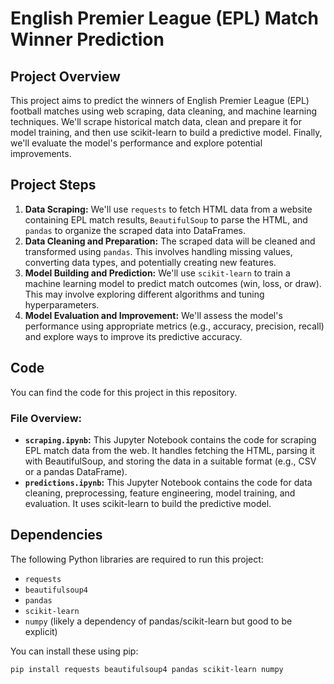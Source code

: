 # English Premier League (EPL) Match Winner Prediction

## Project Overview

This project aims to predict the winners of English Premier League (EPL) football matches using web scraping, data cleaning, and machine learning techniques. We'll scrape historical match data, clean and prepare it for model training, and then use scikit-learn to build a predictive model. Finally, we'll evaluate the model's performance and explore potential improvements.

## Project Steps

1.  **Data Scraping:** We'll use `requests` to fetch HTML data from a website containing EPL match results, `BeautifulSoup` to parse the HTML, and `pandas` to organize the scraped data into DataFrames.
2.  **Data Cleaning and Preparation:** The scraped data will be cleaned and transformed using `pandas`. This involves handling missing values, converting data types, and potentially creating new features.
3.  **Model Building and Prediction:** We'll use `scikit-learn` to train a machine learning model to predict match outcomes (win, loss, or draw). This may involve exploring different algorithms and tuning hyperparameters.
4.  **Model Evaluation and Improvement:** We'll assess the model's performance using appropriate metrics (e.g., accuracy, precision, recall) and explore ways to improve its predictive accuracy.

## Code

You can find the code for this project in this repository.

### File Overview:

*   **`scraping.ipynb`:** This Jupyter Notebook contains the code for scraping EPL match data from the web. It handles fetching the HTML, parsing it with BeautifulSoup, and storing the data in a suitable format (e.g., CSV or a pandas DataFrame).
*   **`predictions.ipynb`:** This Jupyter Notebook contains the code for data cleaning, preprocessing, feature engineering, model training, and evaluation. It uses scikit-learn to build the predictive model.

## Dependencies

The following Python libraries are required to run this project:

*   `requests`
*   `beautifulsoup4`
*   `pandas`
*   `scikit-learn`
*   `numpy` (likely a dependency of pandas/scikit-learn but good to be explicit)

You can install these using pip:

```bash
pip install requests beautifulsoup4 pandas scikit-learn numpy
